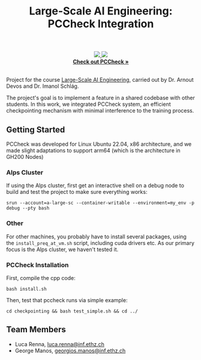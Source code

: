 <div align="center">
    <header><h1>Large-Scale AI Engineering: PCCheck Integration
</h1></header>
    <a href="#">
    <img src="https://img.shields.io/badge/Python-3.12-306998">
    </a>
    <a href="#">
        <img src="https://img.shields.io/badge/Conda-25.1.1-44903d">
    </a>
    <br>
    <a href="https://github.com/eth-easl/pccheck"><strong>Check out PCCheck »</strong></a>
</div>
<br>

Project for the course [Large-Scale AI Engineering](https://ai.ethz.ch/education/lectures-and-seminars/large-scale-ai-engineering.html), carried out by Dr. Arnout Devos and Dr. Imanol Schlág.

The project's goal is to implement a feature in a shared codebase with other students. In this work, we integrated PCCheck system, an efficient checkpointing mechanism with minimal interference to the training process.

## Getting Started

PCCheck was developed for Linux Ubuntu 22.04, x86 architecture, and we made slight adaptations to support arm64 (which is the architecture in GH200 Nodes)

### Alps Cluster

If using the Alps cluster, first get an interactive shell on a debug node to build and test the project to make sure everything works:

```shell
srun --account=a-large-sc --container-writable --environment=my_env -p debug --pty bash
```

### Other

For other machines, you probably have to install several packages, using the `install_preq_at_vm.sh` script, including cuda drivers etc. As our primary focus is the Alps cluster, we haven't tested it.

### PCCheck Installation

First, compile the cpp code:

```shell
bash install.sh
```

Then, test that pccheck runs via simple example:

```shell
cd checkpointing && bash test_simple.sh && cd ../
```


## Team Members

- Luca Renna, luca.renna@inf.ethz.ch
- George Manos, georgios.manos@inf.ethz.ch


